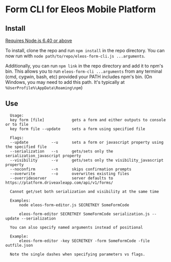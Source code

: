 # Form CLI for Eleos Mobile Platform

## Install

[Requires Node.js 6.40 or above](https://nodejs.org/en/download/)

To install, clone the repo and run `npm install` in the repo directory. You can now run with `node path/to/repo/eleos-form-cli.js ...arguments`.

Additionally, you can run `npm link` in the repo directory and add it to npm's bin. This allows you to run `eleos-form-cli ...arguments` from any terminal (cmd, cygwin, bash, etc) provided your PATH includes npm's bin. (On Windows, you may need to add this path. It's typically at `%UserProfile%\AppData\Roaming\npm`)

## Use

```
  Usage:
  key form [file]            gets a form and either outputs to console or to file
  key form file --update     sets a form using specified file

  Flags:
  --update          --u      sets a form or javascript property using the specified file
  --serialization   --s      gets/sets only the serialization_javascript property
  --visibility      --v      gets/sets only the visibility_javascript property
  --noconfirm       --n      skips confirmation prompts
  --overwrite       --o      overwrites existing files
  --overrideserver           server defaults to https://platform.driveaxleapp.com/api/v1/forms/

  Cannot get/set both serialization and visibility at the same time

  Examples:
      node eleos-form-editor.js SECRETKEY SomeFormCode

      eleos-form-editor SECRETKEY SomeFormCode serialization.js --update --serialization

  You can also specify named arguments instead of positional

  Example:
      eleos-form-editor -key SECRETKEY -form SomeFormCode -file outfile.json

  Note the single dashes when specifying parameters vs flags.
```
